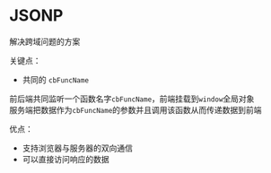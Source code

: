 # JSONP

解决跨域问题的方案

关键点：

+ 共同的 `cbFuncName`

前后端共同监听一个函数名字`cbFuncName`，前端挂载到`window`全局对象    
服务端把数据作为`cbFuncName`的参数并且调用该函数从而传递数据到前端


优点：

+ 支持浏览器与服务器的双向通信
+ 可以直接访问响应的数据
